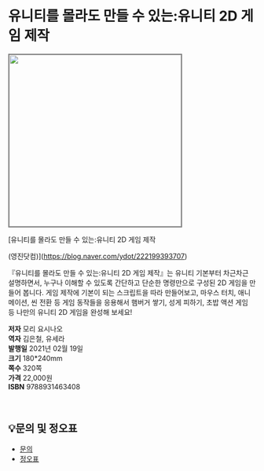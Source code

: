 # 유니티를 몰라도 만들 수 있는:유니티 2D 게임 제작


<img src="https://www.youngjin.com/images/book_cover/9788931463408.jpg" height="350px" style="border: 2px solid grey;">

[유니티를 몰라도 만들 수 있는:유니티 2D 게임 제작

 (영진닷컴)](https://blog.naver.com/ydot/222199393707)

『유니티를 몰라도 만들 수 있는:유니티 2D 게임 제작』는 유니티 기본부터 차근차근 설명하면서, 누구나 이해할 수 있도록 간단하고 단순한 명령만으로 구성된 2D 게임을 만들어 봅니다. 게임 제작에 기본이 되는 스크립트을 따라 만들어보고, 마우스 터치, 애니메이션, 씬 전환 등 게임 동작들을 응용해서 햄버거 쌓기, 성게 피하기, 초밥 액션 게임 등 나만의 유니티 2D 게임을 완성해 보세요!

**저자** 모리 요시나오  
**역자** 김은철, 유세라  
**발행일** 2021년 02월 19일  
**크기** 180*240mm   
**쪽수** 320쪽  
**가격** 22,000원  
**ISBN** 9788931463408  

<br>

## 💡문의 및 정오표
- [문의](mailto:Support@youngjin.com)
- [정오표](https://www.youngjin.com/Artyboard/mboard.asp?strBoardID=errata)



